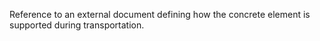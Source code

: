 Reference to an external document defining how the concrete element is supported during transportation.
